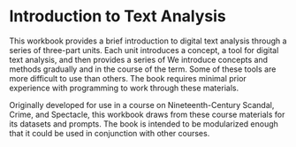 # Introduction to Text Analysis

This workbook provides a brief introduction to digital text analysis through a series of three-part units. Each unit introduces a concept, a tool for digital text analysis, and then provides a series of  We introduce concepts and methods gradually and in the course of the term. Some of these tools are more difficult to use than others. The book requires minimal prior experience with programming to work through these materials. 

Originally developed for use in a course on Nineteenth-Century Scandal, Crime, and Spectacle, this workbook draws from these course materials for its datasets and prompts. The book is intended to be modularized enough that it could be used in conjunction with other courses. 